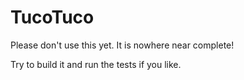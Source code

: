 # TucoTuco

Please don't use this yet. It is nowhere near complete!

Try to build it and run the tests if you like.

